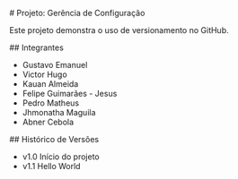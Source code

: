 \# Projeto: Gerência de Configuração

Este projeto demonstra o uso de versionamento no GitHub.



\## Integrantes

* Gustavo Emanuel
* Victor Hugo
* Kauan Almeida
* Felipe Guimarães - Jesus
* Pedro Matheus
* Jhmonatha Maguila
* Abner Cebola





\## Histórico de Versões

* v1.0 Início do projeto
* v1.1 Hello World
